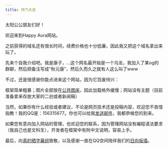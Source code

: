```yaml
---
title: 开门大吉
---
```

太阳公公朋友们好！

欢迎来到Happy Aura网站。

之前获得的域名还有很长时间，续费价格也十分低廉，因此我又把这个域名拿出来玩了。

先来个自我介绍吧。我是康子，…这个网名最开始是一个乌龙，我加入了某og的群聊，然后把备注写成“秋元康”，然后久而久之就有人这么叫了www

不过，还是很感谢你能点进来这个网站，因为它百废待兴：

框架简单粗暴；图片全部放在[公共图床](sm.ms)，因此加载格外缓慢；网站没有主题（目前准备拿来存放大家的二创或者新闻稿）

当然，如果你有什么经验或者建议，不论是网页技术还是投稿内容，欢迎您不吝惜指教！我的QQ是：156315677。你也可以给我[发送邮件](mailto:dannychen46@yahoo.co.jp)，我都恭候您的到来。

如果您有意向加入网站的管理，也欢迎您的联系，因为管理网站没有编程语法要求（我自己也是文科生），开发者在框架中有附中文说明，容易上手。

最后，向[真的晒字幕组](https://space.bilibili.com/346794495?share_medium=android&share_source=copy_link&bbid=XYF7903F9488BBFD87C27C2558696228E7D1A&ts=1609080713773)致敬，以及感谢一直在QQ空间陪伴我们的[日向坂墙](https://h5.qzone.qq.com/mqzone/profile?starttime=1609080815534&hostuin=3527189601)。
